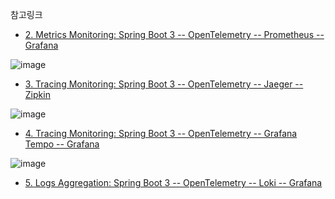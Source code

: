 참고링크

- [2. Metrics Monitoring: Spring Boot 3 -- OpenTelemetry -- Prometheus -- Grafana](https://www.youtube.com/watch?v=B-ZZk4HZrfY)

![image](https://github.com/user-attachments/assets/49a542f8-418f-4c36-a377-359beddef9b2)

- [3. Tracing Monitoring: Spring Boot 3 -- OpenTelemetry -- Jaeger -- Zipkin
  ](https://www.youtube.com/watch?v=ducj4uR_ZoE)

![image](https://github.com/user-attachments/assets/014a4137-9698-40fa-88b4-5c7dd9a61044)

- [4. Tracing Monitoring: Spring Boot 3 -- OpenTelemetry -- Grafana Tempo -- Grafana
  ](https://www.youtube.com/watch?v=3NlGb4usCGI&t=258s)

![image](https://github.com/user-attachments/assets/4fb821b1-2548-4a56-b457-5b0059cfc657)

- [5. Logs Aggregation: Spring Boot 3 -- OpenTelemetry -- Loki -- Grafana](https://www.youtube.com/watch?v=UC09F-yGMG4&)